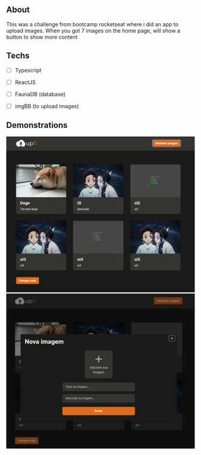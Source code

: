 ## About
  This was a challenge from bootcamp rocketseat where i did an app to upload images.
  When you got 7 images on the home page, will show a button to show more content


## Techs
 * [  ] Typescript
 * [  ] ReactJS
 * [  ] FaunaDB (database)
 * [  ] imgBB (to upload images)


## Demonstrations

<img src="public/assets/print1.png" />


<img src="public/assets/print2.png" />
